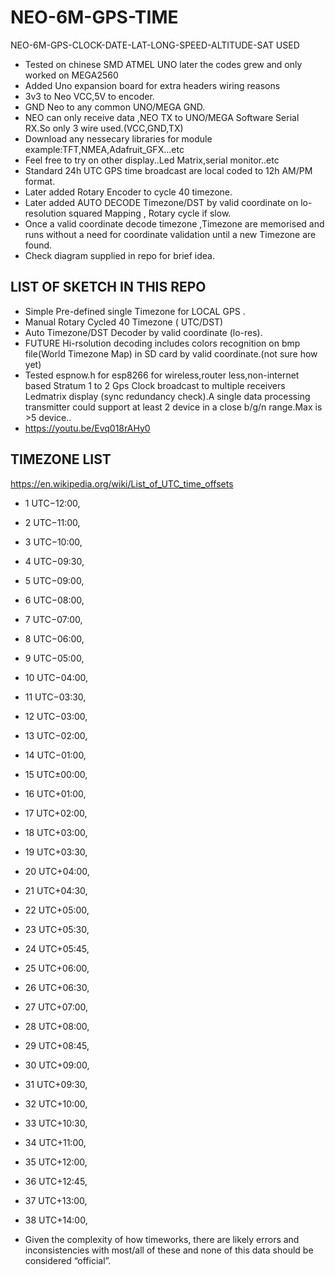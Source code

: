 # NEO-6M-GPS-TIME
NEO-6M-GPS-CLOCK-DATE-LAT-LONG-SPEED-ALTITUDE-SAT USED

- Tested on chinese SMD ATMEL UNO later the codes grew and only worked on MEGA2560
- Added Uno expansion board for extra headers wiring reasons
- 3v3 to Neo VCC,5V to encoder.
- GND Neo to any common UNO/MEGA GND.
- NEO can only receive data ,NEO TX to UNO/MEGA Software Serial RX.So only 3 wire used.(VCC,GND,TX)
- Download any nessecary libraries for module example:TFT,NMEA,Adafruit_GFX...etc
- Feel free to try on other display..Led Matrix,serial monitor..etc
- Standard 24h UTC GPS time broadcast are local coded to 12h AM/PM format.
- Later added Rotary Encoder to cycle 40 timezone.
- Later added AUTO DECODE Timezone/DST by valid coordinate on lo-resolution squared Mapping , Rotary cycle if slow.
- Once a valid coordinate decode timezone ,Timezone are memorised and runs without a need for coordinate validation until a new    Timezone are found.
- Check diagram supplied in repo for brief idea.

LIST OF SKETCH IN THIS REPO
----------------------------
- Simple Pre-defined single Timezone for LOCAL GPS .
- Manual Rotary Cycled 40 Timezone ( UTC/DST)
- Auto Timezone/DST Decoder by valid coordinate (lo-res).
- FUTURE Hi-rsolution decoding includes colors recognition on bmp file(World Timezone Map) in SD card by valid coordinate.(not sure how yet)
- Tested espnow.h for esp8266 for wireless,router less,non-internet based Stratum 1 to 2 Gps Clock broadcast to multiple receivers Ledmatrix display (sync redundancy check).A single data processing transmitter could support at least 2 device in a close b/g/n range.Max is >5 device.. 
- https://youtu.be/Evq018rAHy0

TIMEZONE LIST
-----------------
https://en.wikipedia.org/wiki/List_of_UTC_time_offsets

- 1	UTC−12:00, 	
- 2	UTC−11:00, 	
- 3	UTC−10:00, 	
- 4	UTC−09:30, 
- 5	UTC−09:00, 	
- 6	UTC−08:00, 
- 7	UTC−07:00, 
- 8	UTC−06:00, 
- 9	UTC−05:00, 
- 10	UTC−04:00, 
- 11	UTC−03:30, 
- 12	UTC−03:00, 
- 13	UTC−02:00, 
- 14	UTC−01:00, 
- 15	UTC±00:00, 
- 16	UTC+01:00, 
- 17	UTC+02:00, 
- 18	UTC+03:00, 
- 19	UTC+03:30, 
- 20	UTC+04:00, 
- 21	UTC+04:30, 
- 22	UTC+05:00, 
- 23	UTC+05:30, 
- 24	UTC+05:45, 
- 25	UTC+06:00, 
- 26	UTC+06:30, 
- 27	UTC+07:00, 
- 28	UTC+08:00, 
- 29	UTC+08:45, 
- 30	UTC+09:00, 
- 31	UTC+09:30, 
- 32	UTC+10:00, 	
- 33	UTC+10:30, 	
- 34	UTC+11:00, 	
- 35	UTC+12:00, 
- 36	UTC+12:45, 	
- 37	UTC+13:00, 	
- 38	UTC+14:00,    

 - Given the complexity of how timeworks, there are likely errors and inconsistencies with most/all of these and none of this data should be considered “official”.
